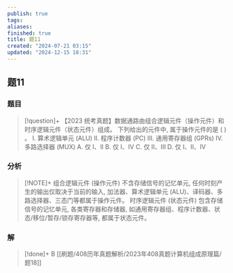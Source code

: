 ```yaml
---
publish: true
tags: 
aliases: 
finished: true
title: 题11
created: "2024-07-21 03:15"
updated: "2024-12-15 18:31"
---
```

## 题11
### 题目
> [!question]+
> 【2023 统考真题】数据通路由组合逻辑元件（操作元件）和时序逻辑元件（状态元件）组成。
> 下列给出的元件中, 属于操作元件的是 ( ) 。
> I. 算术逻辑单元 (ALU) 
> II. 程序计数器 (PC) 
> III. 通用寄存器组 (GPRs)
> IV. 多路选择器 (MUX)
> A. 仅 I、II 
> B. 仅 I、IV 
> C. 仅 II、III 
> D. 仅 I、II、IV
### 分析
> [!NOTE]+
> 组合逻辑元件 (操作元件) 不含存储信号的记忆单元, 任何时刻产生的输出仅取决于当前的输入, 加法器、算术逻辑单元 (ALU)、译码器、多路选择器、三态门等都属于操作元件。
> 时序逻辑元件 (状态元件) 包含存储信号的记忆单元, 各类寄存器和存储器, 如通用寄存器组、程序计数器、状态/移位/暂存/锁存寄存器等, 都属于状态元件。
### 解
> [!done]+
> B
> [[刷题/408历年真题解析/2023年408真题计算机组成原理篇/题18]]